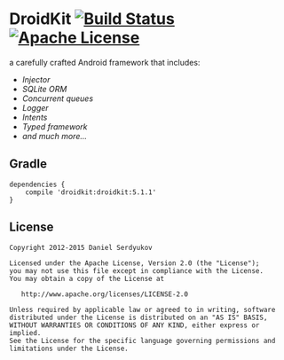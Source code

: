 # DroidKit [![Build Status](https://travis-ci.org/DanielSerdyukov/droidkit.svg?branch=master)](https://travis-ci.org/DanielSerdyukov/droidkit) [![Apache License](https://img.shields.io/badge/license-Apache%20v2-blue.svg) ](https://github.com/DanielSerdyukov/droidkit/blob/master/LICENSE)

a carefully crafted Android framework that includes:

* *Injector*
* *SQLite ORM*
* *Concurrent queues*
* *Logger*
* *Intents*
* *Typed framework*
* *and much more...*

Gradle
--------

    dependencies {
        compile 'droidkit:droidkit:5.1.1'
    }

License
-------

    Copyright 2012-2015 Daniel Serdyukov

    Licensed under the Apache License, Version 2.0 (the "License");
    you may not use this file except in compliance with the License.
    You may obtain a copy of the License at

       http://www.apache.org/licenses/LICENSE-2.0

    Unless required by applicable law or agreed to in writing, software
    distributed under the License is distributed on an "AS IS" BASIS,
    WITHOUT WARRANTIES OR CONDITIONS OF ANY KIND, either express or implied.
    See the License for the specific language governing permissions and
    limitations under the License.

